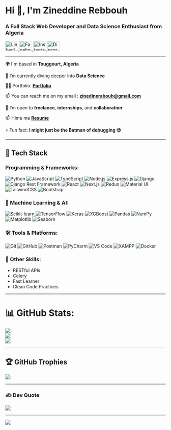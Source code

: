 <h1>Hi 👋, I'm Zineddine Rebbouh</h1>
<h3>A Full Stack Web Developer and Data Science Enthusiast from Algeria</h3>

<p>
  <a href="https://linkedin.com/in/zineddine-rebbouh" target="blank">
    <img src="https://raw.githubusercontent.com/rahuldkjain/github-profile-readme-generator/master/src/images/icons/Social/linked-in-alt.svg" alt="LinkedIn" height="30" width="40" />
  </a>
  <a href="https://fb.com/zineddine.rebbouh" target="blank">
    <img src="https://raw.githubusercontent.com/rahuldkjain/github-profile-readme-generator/master/src/images/icons/Social/facebook.svg" alt="Facebook" height="30" width="40" />
  </a>
  <a href="https://instagram.com/rebbouh_zineddine" target="blank">
    <img src="https://raw.githubusercontent.com/rahuldkjain/github-profile-readme-generator/master/src/images/icons/Social/instagram.svg" alt="Instagram" height="30" width="40" />
  </a>
  <a href="https://discord.gg/zineddine_rebbouh" target="blank">
    <img src="https://raw.githubusercontent.com/rahuldkjain/github-profile-readme-generator/master/src/images/icons/Social/discord.svg" alt="Discord" height="30" width="40" />
  </a>
</p>


---

🌍 I'm based in **Touggourt, Algeria**
  
🌱 I’m currently diving deeper into **Data Science**
  
👨‍💻 Portfolio: **[**Portfolio**](https://my-portfolio-zineddine.vercel.app)**
  
📫 You can reach me on my email : **zinedinerabouh@gmail.com**
  
🤝 I’m open to **freelance**, **internships**, and **collaboration**
  
📫 Hime me **[**Resume**](https://github.com/user-attachments/files/21953757/Zineddine-rebbouh-cv.1.pdf)**
  
⚡ Fun fact: **I might just be the Batman of debugging 😉**


---

## 🚀 Tech Stack

### Programming & Frameworks:
![Python](https://img.shields.io/badge/Python-3776AB?style=for-the-badge&logo=python&logoColor=white)
![JavaScript](https://img.shields.io/badge/JavaScript-F7DF1E?style=for-the-badge&logo=javascript&logoColor=black)
![TypeScript](https://img.shields.io/badge/TypeScript-3178C6?style=for-the-badge&logo=typescript&logoColor=white)
![Node.js](https://img.shields.io/badge/Node.js-339933?style=for-the-badge&logo=nodedotjs&logoColor=white)
![Express.js](https://img.shields.io/badge/Express.js-000000?style=for-the-badge&logo=express&logoColor=white)
![Django](https://img.shields.io/badge/Django-092E20?style=for-the-badge&logo=django&logoColor=white)
![Django Rest Framework](https://img.shields.io/badge/DRF-FF1709?style=for-the-badge&logo=django&logoColor=white)
![React](https://img.shields.io/badge/React-20232A?style=for-the-badge&logo=react&logoColor=61DAFB)
![Next.js](https://img.shields.io/badge/Next.js-000000?style=for-the-badge&logo=nextdotjs&logoColor=white)
![Redux](https://img.shields.io/badge/Redux-764ABC?style=for-the-badge&logo=redux&logoColor=white)
![Material UI](https://img.shields.io/badge/MUI-007FFF?style=for-the-badge&logo=mui&logoColor=white)
![TailwindCSS](https://img.shields.io/badge/TailwindCSS-06B6D4?style=for-the-badge&logo=tailwindcss&logoColor=white)
![Bootstrap](https://img.shields.io/badge/Bootstrap-7952B3?style=for-the-badge&logo=bootstrap&logoColor=white)

### 🤖 Machine Learning & AI:
![Scikit-learn](https://img.shields.io/badge/Scikit--learn-F7931E?style=for-the-badge&logo=scikitlearn&logoColor=white)
![TensorFlow](https://img.shields.io/badge/TensorFlow-FF6F00?style=for-the-badge&logo=tensorflow&logoColor=white)
![Keras](https://img.shields.io/badge/Keras-D00000?style=for-the-badge&logo=keras&logoColor=white)
![XGBoost](https://img.shields.io/badge/XGBoost-FF6600?style=for-the-badge&logo=xgboost&logoColor=white)
![Pandas](https://img.shields.io/badge/Pandas-150458?style=for-the-badge&logo=pandas&logoColor=white)
![NumPy](https://img.shields.io/badge/NumPy-013243?style=for-the-badge&logo=numpy&logoColor=white)
![Matplotlib](https://img.shields.io/badge/Matplotlib-11557C?style=for-the-badge&logo=matplotlib&logoColor=white)
![Seaborn](https://img.shields.io/badge/Seaborn-4EABD8?style=for-the-badge&logo=seaborn&logoColor=white)

### 🛠️ Tools & Platforms:
![Git](https://img.shields.io/badge/Git-F05032?style=for-the-badge&logo=git&logoColor=white)
![GitHub](https://img.shields.io/badge/GitHub-181717?style=for-the-badge&logo=github&logoColor=white)
![Postman](https://img.shields.io/badge/Postman-FF6C37?style=for-the-badge&logo=postman&logoColor=white)
![PyCharm](https://img.shields.io/badge/PyCharm-000000?style=for-the-badge&logo=pycharm&logoColor=white)
![VS Code](https://img.shields.io/badge/VS%20Code-007ACC?style=for-the-badge&logo=visualstudiocode&logoColor=white)
![XAMPP](https://img.shields.io/badge/XAMPP-FB7A24?style=for-the-badge&logo=xampp&logoColor=white)
![Docker](https://img.shields.io/badge/Docker-2496ED?style=for-the-badge&logo=docker&logoColor=white)

### 🌟 Other Skills:
- RESTful APIs  
- Celery  
- Fast Learner  
- Clean Code Practices

---


# 📊 GitHub Stats:
![](https://github-readme-stats.vercel.app/api?username=Zineddine-Rebbouh&theme=dark&hide_border=false&include_all_commits=false&count_private=false)<br/>
![](https://nirzak-streak-stats.vercel.app/?user=Zineddine-Rebbouh&theme=dark&hide_border=false)<br/>
![](https://github-readme-stats.vercel.app/api/top-langs/?username=Zineddine-Rebbouh&theme=dark&hide_border=false&include_all_commits=false&count_private=false&layout=compact)


---


## 🏆 GitHub Trophies
![](https://github-profile-trophy.vercel.app/?username=Zineddine-Rebbouh&theme=radical&no-frame=false&no-bg=true&margin-w=4)


---


### ✍️ Dev Quote
![](https://quotes-github-readme.vercel.app/api?type=horizontal&theme=radical)

---

[![](https://visitcount.itsvg.in/api?id=Zineddine-Rebbouh&icon=0&color=0)](https://visitcount.itsvg.in)

<!-- Proudly created with GPRM ( https://gprm.itsvg.in ) -->


